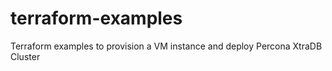 # terraform-examples

Terraform examples to provision a VM instance and deploy Percona XtraDB Cluster

